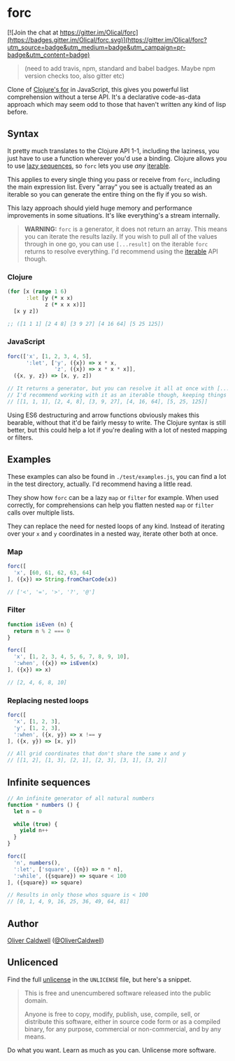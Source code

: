# forc

[![Join the chat at https://gitter.im/Olical/forc](https://badges.gitter.im/Olical/forc.svg)](https://gitter.im/Olical/forc?utm_source=badge&utm_medium=badge&utm_campaign=pr-badge&utm_content=badge)

> (need to add travis, npm, standard and babel badges. Maybe npm version checks too, also gitter etc)

Clone of [Clojure's for][clj-for] in JavaScript, this gives you powerful list comprehension without a terse API. It's a declarative code-as-data approach which may seem odd to those that haven't written any kind of lisp before.

## Syntax

It pretty much translates to the Clojure API 1-1, including the laziness, you just have to use a function wherever you'd use a binding. Clojure allows you to use [lazy sequences][lazyseq], so `forc` lets you use *any* [iterable][].

This applies to every single thing you pass or receive from `forc`, including the main expression list. Every "array" you see is actually treated as an iterable so you can generate the entire thing on the fly if you so wish.

This lazy approach should yield huge memory and performance improvements in some situations. It's like everything's a stream internally.

> **WARNING:** `forc` is a generator, it does not return an array. This means you can iterate the results lazily. If you wish to pull all of the values through in one go, you can use `[...result]` on the iterable `forc` returns to resolve everything. I'd recommend using the [iterable][] API though.

### Clojure

```clojure
(for [x (range 1 6)
      :let [y (* x x)
            z (* x x x)]]
  [x y z])

;; ([1 1 1] [2 4 8] [3 9 27] [4 16 64] [5 25 125])
```

### JavaScript

```javascript
forc(['x', [1, 2, 3, 4, 5],
      ':let', ['y', ({x}) => x * x,
               'z', ({x}) => x * x * x]],
  ({x, y, z}) => [x, y, z])

// It returns a generator, but you can resolve it all at once with [...result]
// I'd recommend working with it as an iterable though, keeping things lazy is a good idea.
// [[1, 1, 1], [2, 4, 8], [3, 9, 27], [4, 16, 64], [5, 25, 125]]
```

Using ES6 destructuring and arrow functions obviously makes this bearable, without that it'd be fairly messy to write. The Clojure syntax is still better, but this could help a lot if you're dealing with a lot of nested mapping or filters.

## Examples

These examples can also be found in `./test/examples.js`, you can find a lot in the test directory, actually. I'd recommend having a little read.

They show how `forc` can be a lazy `map` or `filter` for example. When used correctly, for comprehensions can help you flatten nested `map` or `filter` calls over multiple lists.

They can replace the need for nested loops of any kind. Instead of iterating over your `x` and `y` coordinates in a nested way, iterate other both at once.

### Map

```javascript
forc([
  'x', [60, 61, 62, 63, 64]
], ({x}) => String.fromCharCode(x))

// ['<', '=', '>', '?', '@']
```

### Filter

```javascript
function isEven (n) {
  return n % 2 === 0
}

forc([
  'x', [1, 2, 3, 4, 5, 6, 7, 8, 9, 10],
  ':when', ({x}) => isEven(x)
], ({x}) => x)

// [2, 4, 6, 8, 10]
```

### Replacing nested loops

```javascript
forc([
  'x', [1, 2, 3],
  'y', [1, 2, 3],
  ':when', ({x, y}) => x !== y
], ({x, y}) => [x, y])

// All grid coordinates that don't share the same x and y
// [[1, 2], [1, 3], [2, 1], [2, 3], [3, 1], [3, 2]]
```

## Infinite sequences

```javascript
// An infinite generator of all natural numbers
function * numbers () {
  let n = 0

  while (true) {
    yield n++
  }
}

forc([
  'n', numbers(),
  ':let', ['square', ({n}) => n * n],
  ':while', ({square}) => square < 100
], ({square}) => square)

// Results in only those whos square is < 100
// [0, 1, 4, 9, 16, 25, 36, 49, 64, 81]
```

## Author

[Oliver Caldwell][author-site] ([@OliverCaldwell][author-twitter])

## Unlicenced

Find the full [unlicense][] in the `UNLICENSE` file, but here's a snippet.

>This is free and unencumbered software released into the public domain.
>
>Anyone is free to copy, modify, publish, use, compile, sell, or distribute this software, either in source code form or as a compiled binary, for any purpose, commercial or non-commercial, and by any means.

Do what you want. Learn as much as you can. Unlicense more software.

[unlicense]: http://unlicense.org/
[author-site]: http://oli.me.uk/
[author-twitter]: https://twitter.com/OliverCaldwell
[clj-for]: https://clojuredocs.org/clojure.core/for
[iterable]: https://developer.mozilla.org/en/docs/Web/JavaScript/Reference/Iteration_protocols
[lazyseq]: http://clojure.org/reference/sequences
